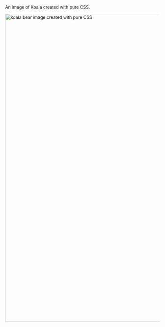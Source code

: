 An image of Koala created with pure CSS.

<img width="1000" alt="koala bear image created with pure CSS" src="https://user-images.githubusercontent.com/72078274/122099696-38086080-ce0a-11eb-8af2-68fe16a8b7f3.png">